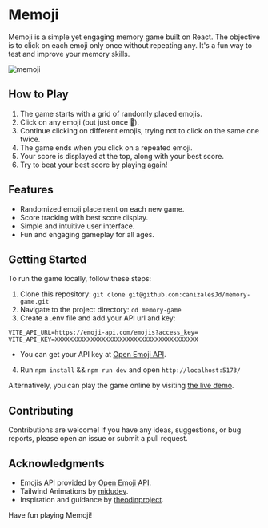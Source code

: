 # Memoji

Memoji is a simple yet engaging memory game built on React. The objective is to click on each emoji only once without repeating any. It's a fun way to test and improve your memory skills.

![memoji](https://github.com/canizalesJd/memory-game/assets/62571804/2a5f6386-e297-43d8-9375-2d3821f22a13)

## How to Play

1. The game starts with a grid of randomly placed emojis.
2. Click on any emoji (but just once 🗿).
3. Continue clicking on different emojis, trying not to click on the same one twice.
4. The game ends when you click on a repeated emoji.
5. Your score is displayed at the top, along with your best score.
6. Try to beat your best score by playing again!

## Features

- Randomized emoji placement on each new game.
- Score tracking with best score display.
- Simple and intuitive user interface.
- Fun and engaging gameplay for all ages.

## Getting Started

To run the game locally, follow these steps:

1. Clone this repository: `git clone git@github.com:canizalesJd/memory-game.git`
2. Navigate to the project directory: `cd memory-game`
3. Create a .env file and add your API url and key:

```
VITE_API_URL=https://emoji-api.com/emojis?access_key=
VITE_API_KEY=XXXXXXXXXXXXXXXXXXXXXXXXXXXXXXXXXXXXXXXX
```

- You can get your API key at [Open Emoji API](https://emoji-api.com/).

4. Run `npm install` && `npm run dev` and open `http://localhost:5173/`

Alternatively, you can play the game online by visiting [the live demo](<[https://your-username.github.io/memoji/](https://memory-game-ruddy-nine.vercel.app/)]>).

## Contributing

Contributions are welcome! If you have any ideas, suggestions, or bug reports, please open an issue or submit a pull request.

## Acknowledgments

- Emojis API provided by [Open Emoji API](https://emoji-api.com/).
- Tailwind Animations by [midudev](https://github.com/midudev/tailwind-animations).
- Inspiration and guidance by [theodinproject](https://www.theodinproject.com/dashboard).

Have fun playing Memoji!
